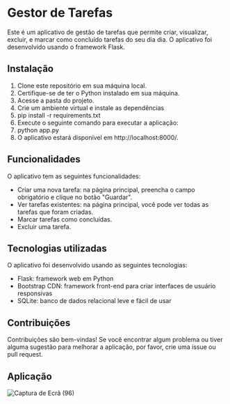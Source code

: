 # Gestor de Tarefas

Este é um aplicativo de gestão de tarefas que permite criar, visualizar, excluir, e marcar como concluído tarefas do seu dia dia. O aplicativo foi desenvolvido usando o framework Flask.

## Instalação

1. Clone este repositório em sua máquina local.
2. Certifique-se de ter o Python instalado em sua máquina.
3. Acesse a pasta do projeto.
4. Crie um ambiente virtual e instale as dependências
5. pip install -r requirements.txt
6. Execute o seguinte comando para executar a aplicação:
7. python app.py
8. O aplicativo estará disponível em http://localhost:8000/.

## Funcionalidades

O aplicativo tem as seguintes funcionalidades:
* Criar uma nova tarefa: na página principal, preencha o campo obrigatório e clique no botão "Guardar".
* Ver tarefas existentes: na página principal, você pode ver todas as tarefas que foram criadas.
* Marcar tarefas como concluídas.
* Excluir uma tarefa.

## Tecnologias utilizadas

O aplicativo foi desenvolvido usando as seguintes tecnologias:
* Flask: framework web em Python
* Bootstrap CDN: framework front-end para criar interfaces de usuário responsivas
* SQLite: banco de dados relacional leve e fácil de usar

## Contribuições

Contribuições são bem-vindas! Se você encontrar algum problema ou tiver alguma sugestão para melhorar a aplicação, por favor, crie uma issue ou pull request. 


## Aplicação
![Captura de Ecrã (96)](https://user-images.githubusercontent.com/72349836/236527185-8f4bb886-61d9-469b-aef1-eb18f812719c.png)



